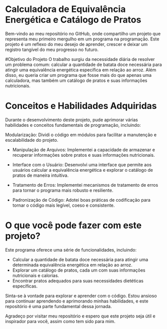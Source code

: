
# Calculadora de Equivalência Energética e Catálogo de Pratos
Bem-vindo ao meu repositório no GitHub, onde compartilho um projeto que representa meu primeiro mergulho em um programa na programação. Este projeto é um reflexo do meu desejo de aprender, crescer e deixar um registro tangível do meu progresso no futuro.

#Objetivo do Projeto
O trabalho surgiu da necessidade diária de resolver um problema comum: calcular a quantidade de batata doce necessária para atingir uma equivalência energética específica em relação ao arroz. Além disso, eu queria criar um programa que fosse mais do que apenas uma calculadora, mas também um catálogo de pratos e suas informações nutricionais.

# Conceitos e Habilidades Adquiridas
Durante o desenvolvimento deste projeto, pude aprimorar várias habilidades e conceitos fundamentais de programação, incluindo:

Modularização: Dividi o código em módulos para facilitar a manutenção e escalabilidade do projeto.

- Manipulação de Arquivos: Implementei a capacidade de armazenar e recuperar informações sobre pratos e suas informações nutricionais.

- Interface com o Usuário: Desenvolvi uma interface que permite aos usuários calcular a equivalência energética e explorar o catálogo de pratos de maneira intuitiva.

- Tratamento de Erros: Implementei mecanismos de tratamento de erros para tornar o programa mais robusto e resiliente.

- Padronização de Código: Adotei boas práticas de codificação para tornar o código mais legível, coeso e consistente.

# O que você pode fazer com este projeto?
Este programa oferece uma série de funcionalidades, incluindo:

- Calcular a quantidade de batata doce necessária para atingir uma determinada equivalência energética em relação ao arroz.
- Explorar um catálogo de pratos, cada um com suas informações nutricionais e calorias.
- Encontrar pratos adequados para suas necessidades dietéticas específicas.

Sinta-se à vontade para explorar e aprender com o código. Estou ansioso para continuar aprendendo e aprimorando minhas habilidades, e este repositório é uma parte fundamental dessa jornada.

Agradeço por visitar meu repositório e espero que este projeto seja útil e inspirador para você, assim como tem sido para mim.
